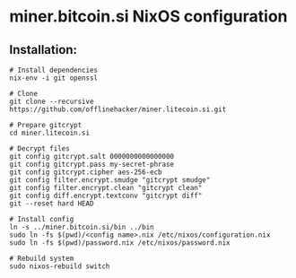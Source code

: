miner.bitcoin.si NixOS configuration
====================================

Installation:
-------------

	# Install dependencies
	nix-env -i git openssl

	# Clone
	git clone --recursive https://github.com/offlinehacker/miner.litecoin.si.git

	# Prepare gitcrypt
	cd miner.litecoin.si

	# Decrypt files
	git config gitcrypt.salt 0000000000000000
	git config gitcrypt.pass my-secret-phrase
	git config gitcrypt.cipher aes-256-ecb
	git config filter.encrypt.smudge "gitcrypt smudge"
	git config filter.encrypt.clean "gitcrypt clean"
	git config diff.encrypt.textconv "gitcrypt diff"
	git --reset hard HEAD

	# Install config
	ln -s ../miner.bitcoin.si/bin ../bin
	sudo ln -fs $(pwd)/<config name>.nix /etc/nixos/configuration.nix
	sudo ln -fs $(pwd)/password.nix /etc/nixos/password.nix

	# Rebuild system
	sudo nixos-rebuild switch
